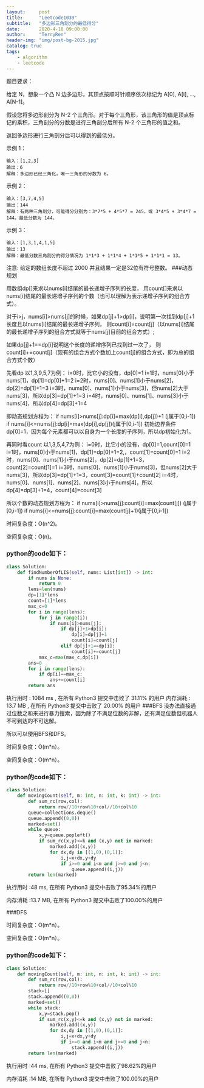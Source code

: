 ```yaml
---
layout:     post
title:      "Leetcode1039"
subtitle:   "多边形三角剖分的最低得分"
date:       2020-4-18 09:00:00
author:     "TerryRen"
header-img: "img/post-bg-2015.jpg"
catalog: true
tags:
    - algorithm
    - leetcode
---
```

题目要求：

给定 N，想象一个凸 N 边多边形，其顶点按顺时针顺序依次标记为 A[0], A[i], ..., A[N-1]。

假设您将多边形剖分为 N-2 个三角形。对于每个三角形，该三角形的值是顶点标记的乘积，三角剖分的分数是进行三角剖分后所有 N-2 个三角形的值之和。

返回多边形进行三角剖分后可以得到的最低分。





示例 1：
```
输入：[1,2,3]
输出：6
解释：多边形已经三角化，唯一三角形的分数为 6。
```
示例 2：
```
输入：[3,7,4,5]
输出：144
解释：有两种三角剖分，可能得分分别为：3*7*5 + 4*5*7 = 245，或 3*4*5 + 3*4*7 = 144。最低分数为 144。
```
示例 3：
```
输入：[1,3,1,4,1,5]
输出：13
解释：最低分数三角剖分的得分情况为 1*1*3 + 1*1*4 + 1*1*5 + 1*1*1 = 13。
```
注意: 给定的数组长度不超过 2000 并且结果一定是32位有符号整数。
###动态规划

用数组dp[]来求以nums[i]结尾的最长递增子序列的长度，
用count[]来求以nums[i]结尾的最长递增子序列的个数（也可以理解为表示递增子序列的组合方式）。

对于i>j，nums[i]>nums[j]的时候，如果dp[j]+1>dp[i]，说明第一次找到dp[j]+1长度且以nums[i]结尾的最长递增子序列，
则count[i]=count[j]（以nums[i]结尾的最长递增子序列的组合方式就等于nums[j]目前的组合方式）;

如果dp[j]+1==dp[i]说明这个长度的递增序列已找到过一次了，
则count[i]+=count[j]（现有的组合方式个数加上count[j]的组合方式，即为总的组合方式个数）

先看dp
以1,3,9,5,7为例：
i=0时，比它小的没有，dp[0]=1
i=1时，nums[0]小于nums[1]，dp[1]=dp[0]+1=2
i=2时，nums[0]、nums[1]小于nums[2]，dp[2]=dp[1]+1=3
i=3时，nums[0]、nums[1]小于nums[3]，但nums[2]大于nums[3]，所以dp[3]=dp[1]+1=3
i=4时，nums[0]、nums[1]、nums[3]小于nums[4]，所以dp[4]=dp[3]+1=4

即动态规划方程为：
if nums[i]>nums[j]:dp[i]=max(dp[i],dp[j])+1 (j属于[0,i-1])
if nums[i]<=nums[j]:dp[i]=max(dp[i],dp[j])(j属于[0,i-1])
初始边界条件dp[0]=1，因为每个元素都可以以自身为一个长度的子序列，所以dp初始化为1。

再同时看count
以1,3,5,4,7为例：
i=0时，比它小的没有，dp[0]=1,count[0]=1
i=1时，nums[0]小于nums[1]，dp[1]=dp[0]+1=2,，count[1]=count[0]=1
i=2时，nums[0]、nums[1]小于nums[2]，dp[2]=dp[1]+1=3，count[2]=count[1]=1
i=3时，nums[0]、nums[1]小于nums[3]，但nums[2]大于nums[3]，所以dp[3]=dp[1]+1=3，count[3]=count[1]+count[2]
i=4时，nums[0]、nums[1]、nums[2]、nums[3]小于nums[4]，所以dp[4]=dp[3]+1=4，count[4]=count[3]



所以个数的动态规划方程为：
if nums[i]>nums[j]:count[i]=max(count[j]) (j属于[0,i-1])
if nums[i]<=nums[j]:count[i]=max(count[j]+1)(j属于[0,i-1])

时间复杂度：O(n^2)。

空间复杂度：O(n)。



### python的code如下：


```python
class Solution:
    def findNumberOfLIS(self, nums: List[int]) -> int:
        if nums is None:
            return 0
        lens=len(nums)
        dp=[1]*lens
        count=[1]*lens
        max_c=0
        for i in range(lens):
            for j in range(i):
                if nums[i]>nums[j]:
                    if dp[j]+1>dp[i]:
                        dp[i]=dp[j]+1
                        count[i]=count[j]
                    elif dp[j]+1==dp[i]:
                        count[i]+=count[j]
            max_c=max(max_c,dp[i])
        ans=0
        for i in range(lens):
            if dp[i]==max_c:
                ans+=count[i]
        return ans
```
执行用时 :
1084 ms
, 在所有 Python3 提交中击败了
31.11%
的用户
内存消耗 :
13.7 MB
, 在所有 Python3 提交中击败了
20.00%
的用户
###BFS
没办法直接通过位数之和来进行暴力搜索，因为除了不满足位数的非解，还有满足位数但机器人不可到达的不可达解。

所以可以使用BFS和DFS。


时间复杂度：O(m*n）。

空间复杂度：O(m*n）。




### python的code如下：


```python
class Solution:
    def movingCount(self, m: int, n: int, k: int) -> int:
        def sum_rc(row,col):     
            return row//10+row%10+col//10+col%10
        queue=collections.deque()
        queue.append((0,0))
        marked=set()
        while queue:
            x,y=queue.popleft()
            if sum_rc(x,y)<=k and (x,y) not in marked:
                marked.add((x,y))
                for dx,dy in [(1,0),(0,1)]:
                    i,j=x+dx,y+dy
                    if i>=0 and i<m and j>=0 and j<n:
                        queue.append((i,j))    
        return len(marked)
```
执行用时 :48 ms, 在所有 Python3 提交中击败了95.34%的用户

内存消耗 :13.7 MB, 在所有 Python3 提交中击败了100.00%的用户

###DFS


时间复杂度：O(m*n）。

空间复杂度：O(m*n）。
### python的code如下：


```python
class Solution:
    def movingCount(self, m: int, n: int, k: int) -> int:
        def sum_rc(row,col):     
            return row//10+row%10+col//10+col%10
        stack=[]
        stack.append((0,0))
        marked=set()
        while stack:
            x,y=stack.pop()
            if sum_rc(x,y)<=k and (x,y) not in marked:
                marked.add((x,y))
                for dx,dy in [(1,0),(0,1)]:
                    i,j=x+dx,y+dy
                    if i>=0 and i<m and j>=0 and j<n:
                        stack.append((i,j))    
        return len(marked)
```
执行用时 :44 ms, 在所有 Python3 提交中击败了98.62%的用户

内存消耗 :14 MB, 在所有 Python3 提交中击败了100.00%的用户